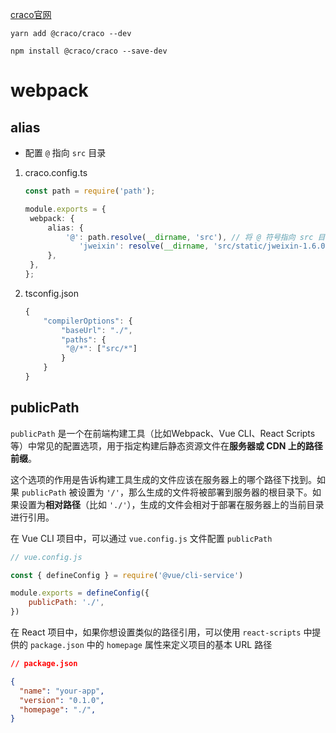 [craco官网](https://craco.js.org/docs/getting-started/ "craco")

```shell
yarn add @craco/craco --dev
```

```shell
npm install @craco/craco --save-dev
```



# webpack

## alias

- 配置 `@` 指向 `src` 目录

1. craco.config.ts

   ```typescript
   const path = require('path');
   
   module.exports = {
   	webpack: {
   		alias: {
   			'@': path.resolve(__dirname, 'src'), // 将 @ 符号指向 src 目录
               'jweixin': resolve(__dirname, 'src/static/jweixin-1.6.0.js'),
   		},
   	},
   };
   ```

2. tsconfig.json

   ```typescript
   {
       "compilerOptions": {
           "baseUrl": "./",
           "paths": {
   			"@/*": ["src/*"]
           }
       }
   }
   ```




## publicPath

`publicPath` 是一个在前端构建工具（比如Webpack、Vue CLI、React Scripts等）中常见的配置选项，用于指定构建后静态资源文件在**服务器或 CDN 上的路径前缀**。

这个选项的作用是告诉构建工具生成的文件应该在服务器上的哪个路径下找到。如果 `publicPath` 被设置为 `'/'`，那么生成的文件将被部署到服务器的根目录下。如果设置为**相对路径**（比如 `'./'`），生成的文件会相对于部署在服务器上的当前目录进行引用。

在 Vue CLI 项目中，可以通过 `vue.config.js` 文件配置 `publicPath`

```javascript
// vue.config.js

const { defineConfig } = require('@vue/cli-service')

module.exports = defineConfig({
	publicPath: './',
})

```

在 React 项目中，如果你想设置类似的路径引用，可以使用 `react-scripts` 中提供的 `package.json` 中的 `homepage` 属性来定义项目的基本 URL 路径

```json
// package.json

{
  "name": "your-app",
  "version": "0.1.0",
  "homepage": "./",
}
```

